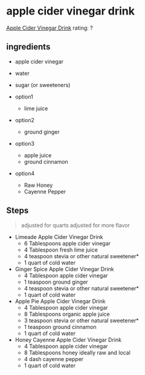 # apple cider vinegar drink
[Apple Cider Vinegar Drink](https://www.eatingbirdfood.com/apple-cider-vinegar-detox-drinks/#wprm-recipe-container-37616)
rating: ?

## ingredients
* apple cider vinegar
* water
* sugar (or sweeteners)

* option1
    * lime juice
* option2
    * ground ginger
* option3
    * apple juice
    * ground cinnamon
* option4
    * Raw Honey
    * Cayenne Pepper


## Steps
>adjusted for quarts 
>adjusted for more flavor
* Limeade Apple Cider Vinegar Drink  
    * 6 Tablespoons apple cider vinegar  
    * 4 Tablespoon fresh lime juice  
    * 4 teaspoon stevia or other natural sweetener*  
    * 1 quart of cold water
* Ginger Spice Apple Cider Vinegar Drink  
    * 4 Tablespoon apple cider vinegar  
    * 1 teaspoon ground ginger  
    * 4  teaspoon stevia or other natural sweetener*  
    * 1 quart of cold water
* Apple Pie Apple Cider Vinegar Drink  
    * 4 Tablespoon apple cider vinegar  
    * 8 Tablespoons organic apple juice  
    * 3 teaspoon stevia or other natural sweetener*  
    * 1 teaspoon ground cinnamon  
    * 1 quart of cold water
* Honey Cayenne Apple Cider Vinegar Drink  
    * 4  Tablespoon apple cider vinegar  
    * 8 Tablespoons honey ideally raw and local  
    * 4 dash cayenne pepper  
    * 1 quart of cold water

